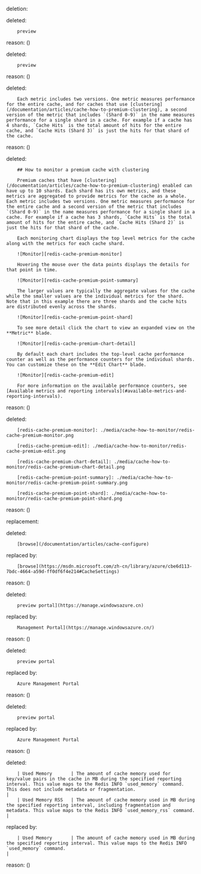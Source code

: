 deletion:

deleted:

		preview

reason: ()

deleted:

		preview

reason: ()

deleted:

		Each metric includes two versions. One metric measures performance for the entire cache, and for caches that use [clustering](/documentation/articles/cache-how-to-premium-clustering), a second version of the metric that includes `(Shard 0-9)` in the name measures performance for a single shard in a cache. For example if a cache has 4 shards, `Cache Hits` is the total amount of hits for the entire cache, and `Cache Hits (Shard 3)` is just the hits for that shard of the cache.

reason: ()

deleted:

		## How to monitor a premium cache with clustering
		
		Premium caches that have [clustering](/documentation/articles/cache-how-to-premium-clustering) enabled can have up to 10 shards. Each shard has its own metrics, and these metrics are aggregated to provide metrics for the cache as a whole. Each metric includes two versions. One metric measures performance for the entire cache and a second version of the metric that includes `(Shard 0-9)` in the name measures performance for a single shard in a cache. For example if a cache has 3 shards, `Cache Hits` is the total amount of hits for the entire cache, and `Cache Hits (Shard 2)` is just the hits for that shard of the cache.
		
		Each monitoring chart displays the top level metrics for the cache along with the metrics for each cache shard.
		
		![Monitor][redis-cache-premium-monitor]
		
		Hovering the mouse over the data points displays the details for that point in time. 
		
		![Monitor][redis-cache-premium-point-summary]
		
		The larger values are typically the aggregate values for the cache while the smaller values are the individual metrics for the shard. Note that in this example there are three shards and the cache hits are distributed evenly across the shards.
		
		![Monitor][redis-cache-premium-point-shard]
		
		To see more detail click the chart to view an expanded view on the **Metric** blade.
		
		![Monitor][redis-cache-premium-chart-detail]
		
		By default each chart includes the top-level cache performance counter as well as the performance counters for the individual shards. You can customize these on the **Edit Chart** blade.
		
		![Monitor][redis-cache-premium-edit]
		
		For more information on the available performance counters, see [Available metrics and reporting intervals](#available-metrics-and-reporting-intervals).

reason: ()

deleted:

		[redis-cache-premium-monitor]: ./media/cache-how-to-monitor/redis-cache-premium-monitor.png
		
		[redis-cache-premium-edit]: ./media/cache-how-to-monitor/redis-cache-premium-edit.png
		
		[redis-cache-premium-chart-detail]: ./media/cache-how-to-monitor/redis-cache-premium-chart-detail.png
		
		[redis-cache-premium-point-summary]: ./media/cache-how-to-monitor/redis-cache-premium-point-summary.png
		
		[redis-cache-premium-point-shard]: ./media/cache-how-to-monitor/redis-cache-premium-point-shard.png

reason: ()

replacement:

deleted:

		[browse](/documentation/articles/cache-configure)

replaced by:

		[browse](https://msdn.microsoft.com/zh-cn/library/azure/cbe6d113-7bdc-4664-a59d-ff0df6f4e214#CacheSettings)

reason: ()

deleted:

		preview portal](https://manage.windowsazure.cn)

replaced by:

		Management Portal](https://manage.windowsazure.cn/)

reason: ()

deleted:

		preview portal

replaced by:

		Azure Management Portal

reason: ()

deleted:

		preview portal

replaced by:

		Azure Management Portal

reason: ()

deleted:

		| Used Memory       | The amount of cache memory used for key/value pairs in the cache in MB during the specified reporting interval. This value maps to the Redis INFO `used_memory` command. This does not include metadata or fragmentation.                                                                                                                                                                                                                                                                                                                                                                                                                                                                                                                                                                                                                                                                                                                        |
		| Used Memory RSS   | The amount of cache memory used in MB during the specified reporting interval, including fragmentation and metadata. This value maps to the Redis INFO `used_memory_rss` command.                                                                                                                                                                                                                                                                                                                                                                                                                                                                                                                                                                                                                                                                                                                         |

replaced by:

		| Used Memory       | The amount of cache memory used in MB during the specified reporting interval. This value maps to the Redis INFO `used_memory` command.                                                                                                                                                                                                                                                                                                                                                                                                                                                                                                                                                                                                                                                                                                                         |

reason: ()

